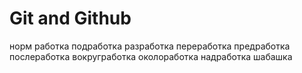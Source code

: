 # Git and Github

норм работка подработка разработка переработка предработка послеработка вокругработка околоработка надработка шабашка